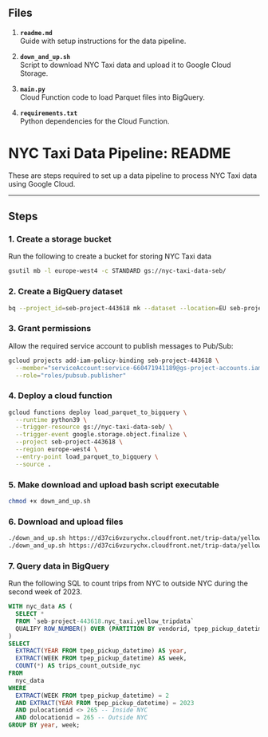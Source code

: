 ## **Files**

1. **`readme.md`**  
   Guide with setup instructions for the data pipeline.

2. **`down_and_up.sh`**  
   Script to download NYC Taxi data and upload it to Google Cloud Storage.

3. **`main.py`**  
   Cloud Function code to load Parquet files into BigQuery.

4. **`requirements.txt`**  
   Python dependencies for the Cloud Function.


# NYC Taxi Data Pipeline: README

These are steps required to set up a data pipeline to process NYC Taxi data using Google Cloud.

---

## **Steps**

### 1. **Create a storage bucket**
Run the following to create a bucket for storing NYC Taxi data

```bash
gsutil mb -l europe-west4 -c STANDARD gs://nyc-taxi-data-seb/
```

### 2. **Create a BigQuery dataset**


```bash
bq --project_id=seb-project-443618 mk --dataset --location=EU seb-project-443618:nyc_taxi
```

### 3. **Grant permissions**
Allow the required service account to publish messages to Pub/Sub:

```bash
gcloud projects add-iam-policy-binding seb-project-443618 \
  --member="serviceAccount:service-660471941189@gs-project-accounts.iam.gserviceaccount.com" \
  --role="roles/pubsub.publisher"
```

### 4. **Deploy a cloud function**

```bash
gcloud functions deploy load_parquet_to_bigquery \
  --runtime python39 \
  --trigger-resource gs://nyc-taxi-data-seb/ \
  --trigger-event google.storage.object.finalize \
  --project seb-project-443618 \
  --region europe-west4 \
  --entry-point load_parquet_to_bigquery \
  --source .
```

### 5. **Make download and upload bash script executable**

```bash
chmod +x down_and_up.sh
```

### 6. **Download and upload files**


```bash
./down_and_up.sh https://d37ci6vzurychx.cloudfront.net/trip-data/yellow_tripdata_2023-01.parquet nyc-taxi-data-seb
./down_and_up.sh https://d37ci6vzurychx.cloudfront.net/trip-data/yellow_tripdata_2023-02.parquet nyc-taxi-data-seb
```

### 7. **Query data in BigQuery**
Run the following SQL to count trips from NYC to outside NYC during the second week of 2023.

```sql
WITH nyc_data AS (
  SELECT * 
  FROM `seb-project-443618.nyc_taxi.yellow_tripdata`
  QUALIFY ROW_NUMBER() OVER (PARTITION BY vendorid, tpep_pickup_datetime, tpep_dropoff_datetime) = 1
)
SELECT
  EXTRACT(YEAR FROM tpep_pickup_datetime) AS year,
  EXTRACT(WEEK FROM tpep_pickup_datetime) AS week,
  COUNT(*) AS trips_count_outside_nyc
FROM
  nyc_data
WHERE
  EXTRACT(WEEK FROM tpep_pickup_datetime) = 2
  AND EXTRACT(YEAR FROM tpep_pickup_datetime) = 2023
  AND pulocationid <> 265 -- Inside NYC
  AND dolocationid = 265 -- Outside NYC
GROUP BY year, week;
```
